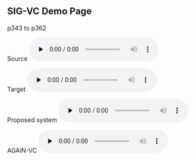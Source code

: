## SIG-VC Demo Page


p343 to p362

Source
<audio id="audio" controls="" preload="none">
      <source id="wav" src="p343_004.wav">
</audio>

Target
<audio id="audio" controls="" preload="none">
      <source id="wav" src="p362_010.wav">
</audio>

Proposed system
<audio id="audio" controls="" preload="none">
      <source id="wav" src="p343_004--p362_010.wav">
</audio>

AGAIN-VC
<audio id="audio" controls="" preload="none">
      <source id="wav" src="p343_004_to_p362_010.wav">
</audio>


